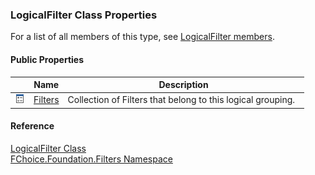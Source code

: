 ﻿### LogicalFilter Class Properties

For a list of all members of this type, see [LogicalFilter members](fcSDK~FChoice.Foundation.Filters.LogicalFilter_members.md).

#### Public Properties

|   | Name | Description |
| --- | --- | --- |
| ![Public Property](dotnetimages/publicProperty.png) | [Filters](fcSDK~FChoice.Foundation.Filters.LogicalFilter~Filters.md) | Collection of Filters that belong to this logical grouping.   |





#### Reference

[LogicalFilter Class](fcSDK~FChoice.Foundation.Filters.LogicalFilter.md)  
[FChoice.Foundation.Filters Namespace](fcSDK~FChoice.Foundation.Filters_namespace.md)
